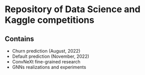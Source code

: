 # Repository of Data Science and Kaggle competitions
## Contains
* Churn prediction (August, 2022)
* Default prediction (November, 2022)
* ConvNeXt fine-grained research
* GNNs realizations and experiments
